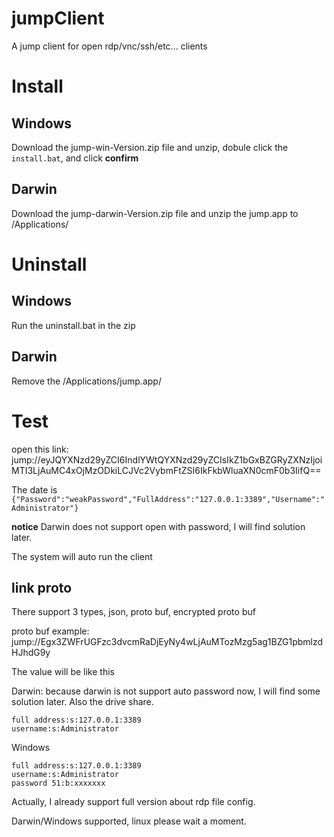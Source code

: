 # jumpClient
A jump client for open rdp/vnc/ssh/etc... clients

# Install
## Windows
Download the jump-win-Version.zip file and unzip, dobule click the `install.bat`, and click **confirm**

## Darwin
Download the jump-darwin-Version.zip file and unzip the jump.app to /Applications/

# Uninstall
## Windows
Run the uninstall.bat in the zip

## Darwin
Remove the /Applications/jump.app/

# Test
open this link: jump://eyJQYXNzd29yZCI6IndlYWtQYXNzd29yZCIsIkZ1bGxBZGRyZXNzIjoiMTI3LjAuMC4xOjMzODkiLCJVc2VybmFtZSI6IkFkbWluaXN0cmF0b3IifQ==

The date is `{"Password":"weakPassword","FullAddress":"127.0.0.1:3389","Username":"Administrator"}`

**notice** Darwin does not support open with password, I will find solution later.

The system will auto run the client

## link proto
There support 3 types, json, proto buf, encrypted proto buf

proto buf example: jump://Egx3ZWFrUGFzc3dvcmRaDjEyNy4wLjAuMTozMzg5ag1BZG1pbmlzdHJhdG9y

The value will be like this

Darwin: because darwin is not support auto password now, I will find some solution later. Also the drive share.
```
full address:s:127.0.0.1:3389
username:s:Administrator
```

Windows
```
full address:s:127.0.0.1:3389
username:s:Administrator
password 51:b:xxxxxxx
```

Actually, I already support full version about rdp file config.

Darwin/Windows supported, linux please wait a moment.



